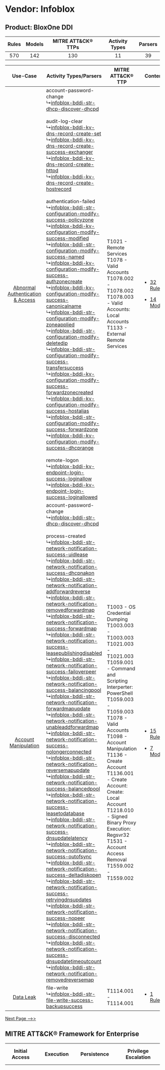 Vendor: Infoblox
================
Product: BloxOne DDI
--------------------
| Rules | Models | MITRE ATT&CK® TTPs | Activity Types | Parsers |
|:-----:|:------:|:------------------:|:--------------:|:-------:|
|  570  |  142   |        130         |       11       |   39    |

|    Use-Case    | Activity Types/Parsers    | MITRE ATT&CK® TTP    | Content    |
|:----:| ---- | ---- | ---- |
| [Abnormal Authentication & Access](../../../UseCases/uc_abnormal_authentication_&_access.md) |  account-password-change<br> ↳[infoblox-bddi-str-dhcp-discover-dhcpd](Ps/pC_infobloxbddistrdhcpdiscoverdhcpd.md)<br><br> audit-log-clear<br> ↳[infoblox-bddi-kv-dns-record-create-set](Ps/pC_infobloxbddikvdnsrecordcreateset.md)<br> ↳[infoblox-bddi-kv-dns-record-create-success-exchanger](Ps/pC_infobloxbddikvdnsrecordcreatesuccessexchanger.md)<br> ↳[infoblox-bddi-kv-dns-record-create-httpd](Ps/pC_infobloxbddikvdnsrecordcreatehttpd.md)<br> ↳[infoblox-bddi-kv-dns-record-create-hostrecord](Ps/pC_infobloxbddikvdnsrecordcreatehostrecord.md)<br><br> authentication-failed<br> ↳[infoblox-bddi-str-configuration-modify-success-policyzone](Ps/pC_infobloxbddistrconfigurationmodifysuccesspolicyzone.md)<br> ↳[infoblox-bddi-kv-configuration-modify-success-modified](Ps/pC_infobloxbddikvconfigurationmodifysuccessmodified.md)<br> ↳[infoblox-bddi-str-configuration-modify-success-named](Ps/pC_infobloxbddistrconfigurationmodifysuccessnamed.md)<br> ↳[infoblox-bddi-kv-configuration-modify-success-authzonecreate](Ps/pC_infobloxbddikvconfigurationmodifysuccessauthzonecreate.md)<br> ↳[infoblox-bddi-kv-configuration-modify-success-canonicalname](Ps/pC_infobloxbddikvconfigurationmodifysuccesscanonicalname.md)<br> ↳[infoblox-bddi-str-configuration-modify-zoneapplied](Ps/pC_infobloxbddistrconfigurationmodifyzoneapplied.md)<br> ↳[infoblox-bddi-str-configuration-modify-deletedip](Ps/pC_infobloxbddistrconfigurationmodifydeletedip.md)<br> ↳[infoblox-bddi-str-configuration-modify-success-transfersuccess](Ps/pC_infobloxbddistrconfigurationmodifysuccesstransfersuccess.md)<br> ↳[infoblox-bddi-kv-configuration-modify-success-forwardzonecreated](Ps/pC_infobloxbddikvconfigurationmodifysuccessforwardzonecreated.md)<br> ↳[infoblox-bddi-kv-configuration-modify-success-hostalias](Ps/pC_infobloxbddikvconfigurationmodifysuccesshostalias.md)<br> ↳[infoblox-bddi-str-configuration-modify-success-forwardzone](Ps/pC_infobloxbddistrconfigurationmodifysuccessforwardzone.md)<br> ↳[infoblox-bddi-kv-configuration-modify-success-dhcprange](Ps/pC_infobloxbddikvconfigurationmodifysuccessdhcprange.md)<br><br> remote-logon<br> ↳[infoblox-bddi-kv-endpoint-login-success-loginallow](Ps/pC_infobloxbddikvendpointloginsuccessloginallow.md)<br> ↳[infoblox-bddi-kv-endpoint-login-success-loginallowed](Ps/pC_infobloxbddikvendpointloginsuccessloginallowed.md)<br>    | T1021 - Remote Services<br>T1078 - Valid Accounts<br>T1078.002 - T1078.002<br>T1078.003 - Valid Accounts: Local Accounts<br>T1133 - External Remote Services<br>    | [<ul><li>32 Rules</li></ul><ul><li>14 Models</li></ul>](RM/r_m_infoblox_bloxone_ddi_Abnormal_Authentication_&_Access.md) |
|    [Account Manipulation](../../../UseCases/uc_account_manipulation.md)    |  account-password-change<br> ↳[infoblox-bddi-str-dhcp-discover-dhcpd](Ps/pC_infobloxbddistrdhcpdiscoverdhcpd.md)<br><br> process-created<br> ↳[infoblox-bddi-str-network-notification-success-uidlease](Ps/pC_infobloxbddistrnetworknotificationsuccessuidlease.md)<br> ↳[infoblox-bddi-str-network-notification-success-dhcpnakon](Ps/pC_infobloxbddistrnetworknotificationsuccessdhcpnakon.md)<br> ↳[infoblox-bddi-str-network-notification-addforwardreverse](Ps/pC_infobloxbddistrnetworknotificationaddforwardreverse.md)<br> ↳[infoblox-bddi-str-network-notification-removedforwardmap](Ps/pC_infobloxbddistrnetworknotificationremovedforwardmap.md)<br> ↳[infoblox-bddi-str-network-notification-success-forwardmap](Ps/pC_infobloxbddistrnetworknotificationsuccessforwardmap.md)<br> ↳[infoblox-bddi-str-network-notification-success-leasepublishingdisabled](Ps/pC_infobloxbddistrnetworknotificationsuccessleasepublishingdisabled.md)<br> ↳[infoblox-bddi-str-network-notification-success-failoverpeer](Ps/pC_infobloxbddistrnetworknotificationsuccessfailoverpeer.md)<br> ↳[infoblox-bddi-str-network-notification-success-balancingpool](Ps/pC_infobloxbddistrnetworknotificationsuccessbalancingpool.md)<br> ↳[infoblox-bddi-str-network-notification-forwardmapupdate](Ps/pC_infobloxbddistrnetworknotificationforwardmapupdate.md)<br> ↳[infoblox-bddi-str-network-notification-unableaddforwardmap](Ps/pC_infobloxbddistrnetworknotificationunableaddforwardmap.md)<br> ↳[infoblox-bddi-str-network-notification-success-nolongerconnected](Ps/pC_infobloxbddistrnetworknotificationsuccessnolongerconnected.md)<br> ↳[infoblox-bddi-str-network-notification-reversemapupdate](Ps/pC_infobloxbddistrnetworknotificationreversemapupdate.md)<br> ↳[infoblox-bddi-str-network-notification-success-balancedpool](Ps/pC_infobloxbddistrnetworknotificationsuccessbalancedpool.md)<br> ↳[infoblox-bddi-str-network-notification-success-leasetodatabase](Ps/pC_infobloxbddistrnetworknotificationsuccessleasetodatabase.md)<br> ↳[infoblox-bddi-str-network-notification-success-dnsupdatelatency](Ps/pC_infobloxbddistrnetworknotificationsuccessdnsupdatelatency.md)<br> ↳[infoblox-bddi-str-network-notification-success-outofsync](Ps/pC_infobloxbddistrnetworknotificationsuccessoutofsync.md)<br> ↳[infoblox-bddi-str-network-notification-success-deltadiskopen](Ps/pC_infobloxbddistrnetworknotificationsuccessdeltadiskopen.md)<br> ↳[infoblox-bddi-str-network-notification-success-retryingdnsupdates](Ps/pC_infobloxbddistrnetworknotificationsuccessretryingdnsupdates.md)<br> ↳[infoblox-bddi-str-network-notification-success-nopeer](Ps/pC_infobloxbddistrnetworknotificationsuccessnopeer.md)<br> ↳[infoblox-bddi-str-network-notification-success-disconnected](Ps/pC_infobloxbddistrnetworknotificationsuccessdisconnected.md)<br> ↳[infoblox-bddi-str-network-notification-success-dnsupdatetimeoutcount](Ps/pC_infobloxbddistrnetworknotificationsuccessdnsupdatetimeoutcount.md)<br> ↳[infoblox-bddi-str-network-notification-removedreversemap](Ps/pC_infobloxbddistrnetworknotificationremovedreversemap.md)<br> | T1003 - OS Credential Dumping<br>T1003.003 - T1003.003<br>T1021.003 - T1021.003<br>T1059.001 - Command and Scripting Interperter: PowerShell<br>T1059.003 - T1059.003<br>T1078 - Valid Accounts<br>T1098 - Account Manipulation<br>T1136 - Create Account<br>T1136.001 - Create Account: Create: Local Account<br>T1218.010 - Signed Binary Proxy Execution: Regsvr32<br>T1531 - Account Access Removal<br>T1559.002 - T1559.002<br> | [<ul><li>15 Rules</li></ul><ul><li>7 Models</li></ul>](RM/r_m_infoblox_bloxone_ddi_Account_Manipulation.md)    |
|    [Data Leak](../../../UseCases/uc_data_leak.md)    |  file-write<br> ↳[infoblox-bddi-str-file-write-success-backupsuccess](Ps/pC_infobloxbddistrfilewritesuccessbackupsuccess.md)<br>    | T1114.001 - T1114.001<br>    | [<ul><li>1 Rules</li></ul>](RM/r_m_infoblox_bloxone_ddi_Data_Leak.md)    |
[Next Page -->>](2_ds_infoblox_bloxone_ddi.md)

MITRE ATT&CK® Framework for Enterprise
--------------------------------------
| Initial Access                                                                                                                                                                                                                                                                                      | Execution                                                                                                                                                                                                                                                                                                                                                                                                                                                                                                                                                                                                                                                                                                                                                                                                                                                   | Persistence                                                                                                                                                                                                                                                                                                                                                                                                                                                                                                                                                                                                                                                                                                                                                                                                                                                                                                                                                                                                                                                                                                                                                                                                           | Privilege Escalation                                                                                                                                                                                                                                                                                                                                                                                                                                                                                                                                                                                                                                                                                                                                                                                                                                                                                                                                                                                                                                                                                                                                                                                                                         | Defense Evasion                                                                                                                                                                                                                                                                                                                                                                                                                                                                                                                                                                                                                                                                                                                                                                                                                                                                                                                                                                                                                                                                                                                                                                                                                                                                                                                                                                                                                                                                                                                                                                                                                                                                                                                                                                                                                                                                                                                                                                                                                                                                                                                                                                                                                                                                                                                                                                                                                                                                                                                                                                                                                                                                                                                                                                                                                                                                                                                                                                                                                                                                                                                                                                                                                                                                                                                                                                                                                                                                                                                                                                                                                                                                                                                                                                                                                                                                       | Credential Access                                                                                                                                                                                                                                                                                                                                                                                                                                                                                         | Discovery                                                                                                                                                                                                                                                                                                                                                                                                                                                                                                                                                                                                                                                                                                                                                                                                                                                                                                                                                                                                                                                                                                                                                                                                                                                                                            | Lateral Movement                                                                                                                                                                                                                                                                                                                                                                                                                                                                                                                           | Collection                                                                                                                                                                                                                                                                            | Command and Control                                                                                                                                                                                                                                                                                                                                                                                                                                                                                                                                                                                                                                                                                                                                                                                                                                                                                                                        | Exfiltration                                                                                                                                                                 | Impact                                                                                                                                                                                                                                                                                                       |
| --------------------------------------------------------------------------------------------------------------------------------------------------------------------------------------------------------------------------------------------------------------------------------------------------- | ----------------------------------------------------------------------------------------------------------------------------------------------------------------------------------------------------------------------------------------------------------------------------------------------------------------------------------------------------------------------------------------------------------------------------------------------------------------------------------------------------------------------------------------------------------------------------------------------------------------------------------------------------------------------------------------------------------------------------------------------------------------------------------------------------------------------------------------------------------- | --------------------------------------------------------------------------------------------------------------------------------------------------------------------------------------------------------------------------------------------------------------------------------------------------------------------------------------------------------------------------------------------------------------------------------------------------------------------------------------------------------------------------------------------------------------------------------------------------------------------------------------------------------------------------------------------------------------------------------------------------------------------------------------------------------------------------------------------------------------------------------------------------------------------------------------------------------------------------------------------------------------------------------------------------------------------------------------------------------------------------------------------------------------------------------------------------------------------- | -------------------------------------------------------------------------------------------------------------------------------------------------------------------------------------------------------------------------------------------------------------------------------------------------------------------------------------------------------------------------------------------------------------------------------------------------------------------------------------------------------------------------------------------------------------------------------------------------------------------------------------------------------------------------------------------------------------------------------------------------------------------------------------------------------------------------------------------------------------------------------------------------------------------------------------------------------------------------------------------------------------------------------------------------------------------------------------------------------------------------------------------------------------------------------------------------------------------------------------------- | ------------------------------------------------------------------------------------------------------------------------------------------------------------------------------------------------------------------------------------------------------------------------------------------------------------------------------------------------------------------------------------------------------------------------------------------------------------------------------------------------------------------------------------------------------------------------------------------------------------------------------------------------------------------------------------------------------------------------------------------------------------------------------------------------------------------------------------------------------------------------------------------------------------------------------------------------------------------------------------------------------------------------------------------------------------------------------------------------------------------------------------------------------------------------------------------------------------------------------------------------------------------------------------------------------------------------------------------------------------------------------------------------------------------------------------------------------------------------------------------------------------------------------------------------------------------------------------------------------------------------------------------------------------------------------------------------------------------------------------------------------------------------------------------------------------------------------------------------------------------------------------------------------------------------------------------------------------------------------------------------------------------------------------------------------------------------------------------------------------------------------------------------------------------------------------------------------------------------------------------------------------------------------------------------------------------------------------------------------------------------------------------------------------------------------------------------------------------------------------------------------------------------------------------------------------------------------------------------------------------------------------------------------------------------------------------------------------------------------------------------------------------------------------------------------------------------------------------------------------------------------------------------------------------------------------------------------------------------------------------------------------------------------------------------------------------------------------------------------------------------------------------------------------------------------------------------------------------------------------------------------------------------------------------------------------------------------------------------------------------------------------------------------------------------------------------------------------------------------------------------------------------------------------------------------------------------------------------------------------------------------------------------------------------------------------------------------------------------------------------------------------------------------------------------------------------------------------------------------------------------------------- | --------------------------------------------------------------------------------------------------------------------------------------------------------------------------------------------------------------------------------------------------------------------------------------------------------------------------------------------------------------------------------------------------------------------------------------------------------------------------------------------------------- | ---------------------------------------------------------------------------------------------------------------------------------------------------------------------------------------------------------------------------------------------------------------------------------------------------------------------------------------------------------------------------------------------------------------------------------------------------------------------------------------------------------------------------------------------------------------------------------------------------------------------------------------------------------------------------------------------------------------------------------------------------------------------------------------------------------------------------------------------------------------------------------------------------------------------------------------------------------------------------------------------------------------------------------------------------------------------------------------------------------------------------------------------------------------------------------------------------------------------------------------------------------------------------------------------------- | ------------------------------------------------------------------------------------------------------------------------------------------------------------------------------------------------------------------------------------------------------------------------------------------------------------------------------------------------------------------------------------------------------------------------------------------------------------------------------------------------------------------------------------------ | ------------------------------------------------------------------------------------------------------------------------------------------------------------------------------------------------------------------------------------------------------------------------------------- | ------------------------------------------------------------------------------------------------------------------------------------------------------------------------------------------------------------------------------------------------------------------------------------------------------------------------------------------------------------------------------------------------------------------------------------------------------------------------------------------------------------------------------------------------------------------------------------------------------------------------------------------------------------------------------------------------------------------------------------------------------------------------------------------------------------------------------------------------------------------------------------------------------------------------------------------ | ---------------------------------------------------------------------------------------------------------------------------------------------------------------------------- | ------------------------------------------------------------------------------------------------------------------------------------------------------------------------------------------------------------------------------------------------------------------------------------------------------------ |
| [External Remote Services](https://attack.mitre.org/techniques/T1133)<br><br>[Valid Accounts](https://attack.mitre.org/techniques/T1078)<br><br>[Exploit Public Fasing Application](https://attack.mitre.org/techniques/T1190)<br><br>[Phishing](https://attack.mitre.org/techniques/T1566)<br><br> | [Windows Management Instrumentation](https://attack.mitre.org/techniques/T1047)<br><br>[Command and Scripting Interperter](https://attack.mitre.org/techniques/T1059)<br><br>[Scheduled Task/Job](https://attack.mitre.org/techniques/T1053)<br><br>[Inter-Process Communication](https://attack.mitre.org/techniques/T1559)<br><br>[System Services](https://attack.mitre.org/techniques/T1569)<br><br>[Exploitation for Client Execution](https://attack.mitre.org/techniques/T1203)<br><br>[User Execution](https://attack.mitre.org/techniques/T1204)<br><br>[Scheduled Task/Job: Scheduled Task](https://attack.mitre.org/techniques/T1053/005)<br><br>[Command and Scripting Interperter: PowerShell](https://attack.mitre.org/techniques/T1059/001)<br><br>[Scheduled Task/Job: At (Windows)](https://attack.mitre.org/techniques/T1053/002)<br><br> | [Pre-OS Boot](https://attack.mitre.org/techniques/T1542)<br><br>[Create Account](https://attack.mitre.org/techniques/T1136)<br><br>[Create or Modify System Process](https://attack.mitre.org/techniques/T1543)<br><br>[External Remote Services](https://attack.mitre.org/techniques/T1133)<br><br>[Valid Accounts](https://attack.mitre.org/techniques/T1078)<br><br>[Hijack Execution Flow](https://attack.mitre.org/techniques/T1574)<br><br>[Server Software Component: Web Shell](https://attack.mitre.org/techniques/T1505/003)<br><br>[Account Manipulation](https://attack.mitre.org/techniques/T1098)<br><br>[BITS Jobs](https://attack.mitre.org/techniques/T1197)<br><br>[Create or Modify System Process: Windows Service](https://attack.mitre.org/techniques/T1543/003)<br><br>[Scheduled Task/Job](https://attack.mitre.org/techniques/T1053)<br><br>[Server Software Component](https://attack.mitre.org/techniques/T1505)<br><br>[Event Triggered Execution](https://attack.mitre.org/techniques/T1546)<br><br>[Boot or Logon Autostart Execution](https://attack.mitre.org/techniques/T1547)<br><br>[Create Account: Create: Local Account](https://attack.mitre.org/techniques/T1136/001)<br><br> | [Access Token Manipulation: Token Impersonation/Theft](https://attack.mitre.org/techniques/T1134/001)<br><br>[Create or Modify System Process](https://attack.mitre.org/techniques/T1543)<br><br>[Valid Accounts](https://attack.mitre.org/techniques/T1078)<br><br>[Access Token Manipulation](https://attack.mitre.org/techniques/T1134)<br><br>[Exploitation for Privilege Escalation](https://attack.mitre.org/techniques/T1068)<br><br>[Hijack Execution Flow](https://attack.mitre.org/techniques/T1574)<br><br>[Group Policy Modification](https://attack.mitre.org/techniques/T1484)<br><br>[Process Injection](https://attack.mitre.org/techniques/T1055)<br><br>[Scheduled Task/Job](https://attack.mitre.org/techniques/T1053)<br><br>[Abuse Elevation Control Mechanism](https://attack.mitre.org/techniques/T1548)<br><br>[Event Triggered Execution](https://attack.mitre.org/techniques/T1546)<br><br>[Boot or Logon Autostart Execution](https://attack.mitre.org/techniques/T1547)<br><br>[Process Injection: Dynamic-link Library Injection](https://attack.mitre.org/techniques/T1055/001)<br><br>[Abuse Elevation Control Mechanism: Bypass User Account Control](https://attack.mitre.org/techniques/T1548/002)<br><br> | [Hide Artifacts](https://attack.mitre.org/techniques/T1564)<br><br>[Indirect Command Execution](https://attack.mitre.org/techniques/T1202)<br><br>[Impair Defenses](https://attack.mitre.org/techniques/T1562)<br><br>[Indicator Removal on Host: Clear Windows Event Logs](https://attack.mitre.org/techniques/T1070/001)<br><br>[Group Policy Modification](https://attack.mitre.org/techniques/T1484)<br><br>[Trusted Developer Utilities Proxy Execution](https://attack.mitre.org/techniques/T1127)<br><br>[Masquerading: Match Legitimate Name or Location](https://attack.mitre.org/techniques/T1036/005)<br><br>[Masquerading: Rename System Utilities](https://attack.mitre.org/techniques/T1036/003)<br><br>[File and Directory Permissions Modification: Windows File and Directory Permissions Modification](https://attack.mitre.org/techniques/T1222/001)<br><br>[Obfuscated Files or Information: Compile After Delivery](https://attack.mitre.org/techniques/T1027/004)<br><br>[Obfuscated Files or Information: Indicator Removal from Tools](https://attack.mitre.org/techniques/T1027/005)<br><br>[Hijack Execution Flow: DLL Side-Loading](https://attack.mitre.org/techniques/T1574/002)<br><br>[Masquerading](https://attack.mitre.org/techniques/T1036)<br><br>[Valid Accounts](https://attack.mitre.org/techniques/T1078)<br><br>[Modify Registry](https://attack.mitre.org/techniques/T1112)<br><br>[BITS Jobs](https://attack.mitre.org/techniques/T1197)<br><br>[Use Alternate Authentication Material](https://attack.mitre.org/techniques/T1550)<br><br>[Hide Artifacts: NTFS File Attributes](https://attack.mitre.org/techniques/T1564/004)<br><br>[Use Alternate Authentication Material: Pass the Hash](https://attack.mitre.org/techniques/T1550/002)<br><br>[Indicator Removal on Host](https://attack.mitre.org/techniques/T1070)<br><br>[Use Alternate Authentication Material: Pass the Ticket](https://attack.mitre.org/techniques/T1550/003)<br><br>[Pre-OS Boot](https://attack.mitre.org/techniques/T1542)<br><br>[File and Directory Permissions Modification](https://attack.mitre.org/techniques/T1222)<br><br>[Deobfuscate/Decode Files or Information](https://attack.mitre.org/techniques/T1140)<br><br>[Abuse Elevation Control Mechanism](https://attack.mitre.org/techniques/T1548)<br><br>[Impair Defenses: Disable or Modify System Firewall](https://attack.mitre.org/techniques/T1562/004)<br><br>[Obfuscated Files or Information](https://attack.mitre.org/techniques/T1027)<br><br>[Signed Binary Proxy Execution: Compiled HTML File](https://attack.mitre.org/techniques/T1218/001)<br><br>[Access Token Manipulation](https://attack.mitre.org/techniques/T1134)<br><br>[Hijack Execution Flow](https://attack.mitre.org/techniques/T1574)<br><br>[Process Injection](https://attack.mitre.org/techniques/T1055)<br><br>[Valid Accounts: Local Accounts](https://attack.mitre.org/techniques/T1078/003)<br><br>[Signed Binary Proxy Execution: Msiexec](https://attack.mitre.org/techniques/T1218/007)<br><br>[Signed Binary Proxy Execution](https://attack.mitre.org/techniques/T1218)<br><br>[Signed Binary Proxy Execution: Regsvcs/Regasm](https://attack.mitre.org/techniques/T1218/009)<br><br>[Signed Binary Proxy Execution: CMSTP](https://attack.mitre.org/techniques/T1218/003)<br><br>[Signed Binary Proxy Execution: Control Panel](https://attack.mitre.org/techniques/T1218/002)<br><br>[Signed Binary Proxy Execution: InstallUtil](https://attack.mitre.org/techniques/T1218/004)<br><br>[Signed Binary Proxy Execution: Regsvr32](https://attack.mitre.org/techniques/T1218/010)<br><br>[Trusted Developer Utilities Proxy Execution: MSBuild](https://attack.mitre.org/techniques/T1127/001)<br><br>[Signed Binary Proxy Execution: Rundll32](https://attack.mitre.org/techniques/T1218/011)<br><br> | [OS Credential Dumping](https://attack.mitre.org/techniques/T1003)<br><br>[Unsecured Credentials](https://attack.mitre.org/techniques/T1552)<br><br>[Steal or Forge Kerberos Tickets](https://attack.mitre.org/techniques/T1558)<br><br>[Credentials from Password Stores](https://attack.mitre.org/techniques/T1555)<br><br>[Steal or Forge Kerberos Tickets: Kerberoasting](https://attack.mitre.org/techniques/T1558/003)<br><br>[Network Sniffing](https://attack.mitre.org/techniques/T1040)<br><br> | [Account Discovery](https://attack.mitre.org/techniques/T1087)<br><br>[Domain Trust Discovery](https://attack.mitre.org/techniques/T1482)<br><br>[System Service Discovery](https://attack.mitre.org/techniques/T1007)<br><br>[System Network Connections Discovery](https://attack.mitre.org/techniques/T1049)<br><br>[Account Discovery: Local Account](https://attack.mitre.org/techniques/T1087/001)<br><br>[Account Discovery: Domain Account](https://attack.mitre.org/techniques/T1087/002)<br><br>[File and Directory Discovery](https://attack.mitre.org/techniques/T1083)<br><br>[Network Sniffing](https://attack.mitre.org/techniques/T1040)<br><br>[System Information Discovery](https://attack.mitre.org/techniques/T1082)<br><br>[Network Share Discovery](https://attack.mitre.org/techniques/T1135)<br><br>[Query Registry](https://attack.mitre.org/techniques/T1012)<br><br>[Process Discovery](https://attack.mitre.org/techniques/T1057)<br><br>[System Owner/User Discovery](https://attack.mitre.org/techniques/T1033)<br><br>[Software Discovery](https://attack.mitre.org/techniques/T1518)<br><br>[Remote System Discovery](https://attack.mitre.org/techniques/T1018)<br><br>[System Network Configuration Discovery](https://attack.mitre.org/techniques/T1016)<br><br> | [Exploitation of Remote Services](https://attack.mitre.org/techniques/T1210)<br><br>[Remote Service Session Hijacking](https://attack.mitre.org/techniques/T1563)<br><br>[Remote Services](https://attack.mitre.org/techniques/T1021)<br><br>[Remote Services: SMB/Windows Admin Shares](https://attack.mitre.org/techniques/T1021/002)<br><br>[Use Alternate Authentication Material](https://attack.mitre.org/techniques/T1550)<br><br>[Remote Services: Remote Desktop Protocol](https://attack.mitre.org/techniques/T1021/001)<br><br> | [Screen Capture](https://attack.mitre.org/techniques/T1113)<br><br>[Email Collection](https://attack.mitre.org/techniques/T1114)<br><br>[Audio Capture](https://attack.mitre.org/techniques/T1123)<br><br>[Archive Collected Data](https://attack.mitre.org/techniques/T1560)<br><br> | [Protocol Tunneling](https://attack.mitre.org/techniques/T1572)<br><br>[Application Layer Protocol: DNS](https://attack.mitre.org/techniques/T1071/004)<br><br>[Application Layer Protocol: File Transfer Protocols](https://attack.mitre.org/techniques/T1071/002)<br><br>[Application Layer Protocol: Web Protocols](https://attack.mitre.org/techniques/T1071/001)<br><br>[Remote Access Software](https://attack.mitre.org/techniques/T1219)<br><br>[Dynamic Resolution](https://attack.mitre.org/techniques/T1568)<br><br>[Ingress Tool Transfer](https://attack.mitre.org/techniques/T1105)<br><br>[Dynamic Resolution: Domain Generation Algorithms](https://attack.mitre.org/techniques/T1568/002)<br><br>[Proxy: Multi-hop Proxy](https://attack.mitre.org/techniques/T1090/003)<br><br>[Application Layer Protocol](https://attack.mitre.org/techniques/T1071)<br><br>[Proxy](https://attack.mitre.org/techniques/T1090)<br><br> | [Exfiltration Over Alternative Protocol](https://attack.mitre.org/techniques/T1048)<br><br>[Exfiltration Over C2 Channel](https://attack.mitre.org/techniques/T1041)<br><br> | [Account Access Removal](https://attack.mitre.org/techniques/T1531)<br><br>[Resource Hijacking](https://attack.mitre.org/techniques/T1496)<br><br>[Data Encrypted for Impact](https://attack.mitre.org/techniques/T1486)<br><br>[Inhibit System Recovery](https://attack.mitre.org/techniques/T1490)<br><br> |